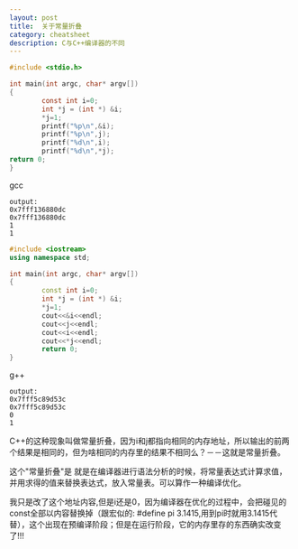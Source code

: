 ```yaml
---
layout: post
title:  关于常量折叠
category: cheatsheet
description: C与C++编译器的不同
---
```



```c
#include <stdio.h>

int main(int argc, char* argv[])
{
        const int i=0;
        int *j = (int *) &i;
        *j=1;
        printf("%p\n",&i);
        printf("%p\n",j);
        printf("%d\n",i);
        printf("%d\n",*j);
return 0;
}
```
gcc
```
output:
0x7fff136880dc
0x7fff136880dc 
1
1
```

```c++
#include <iostream>
using namespace std;

int main(int argc, char* argv[])
{
        const int i=0;
        int *j = (int *) &i;
        *j=1;
        cout<<&i<<endl;
        cout<<j<<endl;
        cout<<i<<endl;
        cout<<*j<<endl;
        return 0;
}
```
g++
```
output:
0x7fff5c89d53c
0x7fff5c89d53c
0
1
```

C++的这种现象叫做常量折叠，因为i和j都指向相同的内存地址，所以输出的前两个结果是相同的，但为啥相同的内存里的结果不相同么？－－这就是常量折叠。

这个"常量折叠"是 就是在编译器进行语法分析的时候，将常量表达式计算求值，并用求得的值来替换表达式，放入常量表。可以算作一种编译优化。

我只是改了这个地址内容,但是i还是0，因为编译器在优化的过程中，会把碰见的const全部以内容替换掉（跟宏似的: #define pi 3.1415,用到pi时就用3.1415代替），这个出现在预编译阶段；但是在运行阶段，它的内存里存的东西确实改变了!!!
